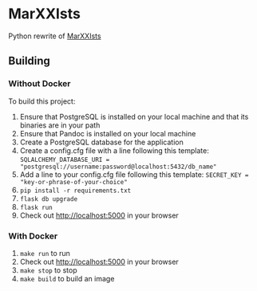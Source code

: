 # MarXXIsts

Python rewrite of [MarXXIsts](https://github.com/prolesoft/MarXXIsts)

## Building

### Without Docker

To build this project:

1. Ensure that PostgreSQL is installed on your local machine and that its binaries are in your path
1. Ensure that Pandoc is installed on your local machine
1. Create a PostgreSQL database for the application
1. Create a config.cfg file with a line following this template: `SQLALCHEMY_DATABASE_URI = "postgresql://username:password@localhost:5432/db_name"`
1. Add a line to your config.cfg file following this template: `SECRET_KEY = "key-or-phrase-of-your-choice"`
1. `pip install -r requirements.txt`
1. `flask db upgrade`
1. `flask run`
1. Check out <http://localhost:5000> in your browser

### With Docker

1. `make run` to run
1. Check out <http://localhost:5000> in your browser
1. `make stop` to stop
1. `make build` to build an image
